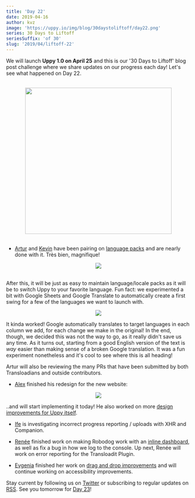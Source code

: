 ```yaml
---
title: 'Day 22'
date: 2019-04-16
author: kvz
image: 'https://uppy.io/img/blog/30daystoliftoff/day22.png'
series: 30 Days to Liftoff
seriesSuffix: 'of 30'
slug: '2019/04/liftoff-22'
---
```


We will launch **Uppy 1.0 on April 25** and this is our '30 Days to Liftoff'
blog post challenge where we share updates on our progress each day! Let's see
what happened on Day 22.

<center><br /><img width="400" src="/img/blog/30daystoliftoff/day22.png" /><br /><br /></center>

<!--truncate-->

- [Artur](https://github.com/arturi) and [Kevin](https://github.com/kvz) have
  been pairing on
  [language packs](https://github.com/transloadit/uppy/pull/1443) and are nearly
  done with it. Très bien, magnifique!

<center><img src="/img/blog/30daystoliftoff/localetodos.png" /><br/><br/></center>

After this, it will be just as easy to maintain language/locale packs as it will
be to switch Uppy to your favorite language. Fun fact: we experimented a bit
with Google Sheets and Google Translate to automatically create a first swing
for a few of the languages we want to launch with.

<center><a rel="noreferrer noopener" target="_blank" href="https://uppy.io/img/blog/30daystoliftoff/sheetstranslate.png"><img src="/img/blog/30daystoliftoff/sheetstranslate.png" /></a></center>

It kinda worked! Google automatically translates to target languages in each
column we add, for each change we make in the original! In the end, though, we
decided this was not the way to go, as it really didn't save us any time. As it
turns out, starting from a good English version of the text is _way_ easier than
making sense of a broken Google translation. It was a fun experiment nonetheless
and it's cool to see where this is all heading!

Artur will also be reviewing the many PRs that have been submitted by both
Transloadians and outside contributors.

- [Alex](https://github.com/nqst) finished his redesign for the new website:

<center><a rel="noreferrer noopener" target="_blank" href="https://uppy.io/img/blog/30daystoliftoff/webdesign2.png"><img src="/img/blog/30daystoliftoff/webdesign2.png" /></a></center>

..and will start implementing it today! He also worked on more
[design improvements for Uppy itself](https://github.com/transloadit/uppy/pull/1452).

- [Ife](https://github.com/ifedapoolarewaju) is investigating incorrect progress
  reporting / uploads with XHR and Companion.

- [Renée](https://github.com/goto-bus-stop) finished work on making Robodog work
  with an [inline dashboard](https://github.com/transloadit/uppy/pull/1450), as
  well as fix a bug in how we log to the console. Up next, Renée will work on
  error reporting for the Transloadit Plugin.

- [Evgenia](https://github.com/lakesare) finished her work on
  [drag and drop improvements](https://github.com/transloadit/uppy/pull/1440)
  and will continue working on accessibility improvements.

Stay current by following us on [Twitter](https://twitter.com/uppy_io) or
subscribing to regular updates on [RSS](https://uppy.io/blog/atom.xml). See you
tomorrow for [Day 23](/blog/2019/04/liftoff-23/)!
